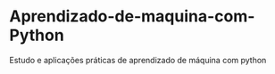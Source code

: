 # Aprendizado-de-maquina-com-Python
Estudo e aplicações práticas de aprendizado de máquina com python
